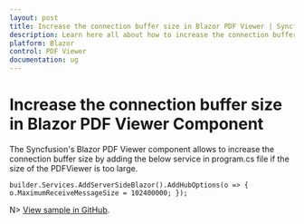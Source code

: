 ```yaml
---
layout: post
title: Increase the connection buffer size in Blazor PDF Viewer | Syncfusion
description: Learn here all about how to increase the connection buffer size in Syncfusion Blazor PDF Viewer component and more.
platform: Blazor
control: PDF Viewer
documentation: ug
---
```


# Increase the connection buffer size in Blazor PDF Viewer Component

The Syncfusion's Blazor PDF Viewer component allows to increase the connection buffer size by adding the below service in program.cs file if the size of the PDFViewer is too large.

```cshtml
builder.Services.AddServerSideBlazor().AddHubOptions(o => { o.MaximumReceiveMessageSize = 102400000; });
```

N> [View sample in GitHub](https://github.com/SyncfusionExamples/blazor-pdf-viewer-classic-examples/tree/master/Load%20and%20Save/Load%20larger%20document%20without%20error).
